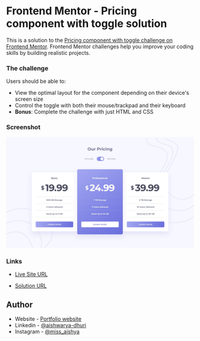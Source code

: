 # Frontend Mentor - Pricing component with toggle solution

This is a solution to the [Pricing component with toggle challenge on Frontend Mentor](https://www.frontendmentor.io/challenges/pricing-component-with-toggle-8vPwRMIC). Frontend Mentor challenges help you improve your coding skills by building realistic projects. 


### The challenge

Users should be able to:

- View the optimal layout for the component depending on their device's screen size
- Control the toggle with both their mouse/trackpad and their keyboard
- **Bonus**: Complete the challenge with just HTML and CSS

### Screenshot

![](./design/desktop-design.jpg)


### Links
- [Live Site URL](https://aishwarya-dhuri.github.io/Frontend-mentor-challenges/pricing-toggle-component/index.html)

- [Solution URL](https://github.com/Aishwarya-Dhuri/Frontend-mentor-challenges/tree/master/pricing-toggle-component)


## Author

- Website - [Portfolio website](https://aishyawebportfolio.netlify.app/)
- Linkedin - [@aishwarya-dhuri](https://in.linkedin.com/in/aishwarya-dhuri)
- Instagram - [@miss_aishya](https://www.instagram.com/miss_aishya/)


